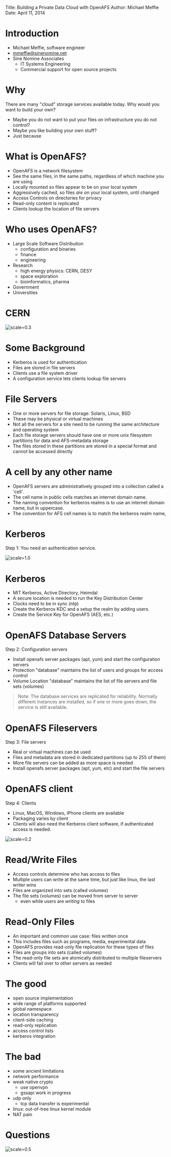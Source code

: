 Title: Building a Private Data Cloud with OpenAFS
Author: Michael Meffie
Date: April 11, 2014


Introduction
============

* Michael Meffie, software engineer
* mmeffie@sinenomine.net
* Sine Nomine Associates
  * IT Systems Engineering
  * Commercial support for open source projects

Why
===

There are many "cloud" storage services available today.
Why would you want to build your own?

* Maybe you do not want to put your files on infrastructure you do not control?
* Maybe you like building your own stuff?
* Just because

What is OpenAFS?
================

* OpenAFS is a network filesystem
* See the same files, in the same paths, regardless of which machine you are using
* Locally mounted so files appear to be on your local system
* Aggressively cached, so files *are* on your local system, until changed
* Access Controls on directories for privacy
* Read-only content is replicated
* Clients lookup the location of file servers

Who uses OpenAFS?
=================

* Large Scale Software Distribution
  * configuration and binaries
  * finance
  * engineering
* Research
  * high energy physics: CERN, DESY
  * space exploration
  * bioinformatics, pharma
* Government
* Universities

CERN
====

![scale=0.3](images/cern-computer-center.jpg)

Some Background
===============

* Kerberos is used for authentication
* Files are stored in file servers
* Clients use a file system driver
* A configuration service lets clients lookup file servers

File Servers
============

* One or more servers for file storage: Solaris, Linux, BSD
* These may be physical or virtual machines
* Not all the servers for a site need to be running the same architecture and operating system
* Each file storage servers should have one or more unix filesystem partitions for data and AFS-metadata storage
* The files stored in these partitions are stored in a special format and cannot be accessed directly

A cell by any other name
========================

* OpenAFS servers are administratively grouped into a collection called a 'cell'.
* The cell name in public cells matches an internet domain name.
* The naming convention for kerberos realms is to use an internet domain name, but in uppercase.
* The convention for AFS cell names is to match the kerberos realm name,

Kerberos
========

Step 1: You need an authentication service.

![scale=1.0](images/cerberus.jpg)

Kerberos
========

* MIT Kerberos, Active Directory, Heimdal
* A secure location is needed to run the Key Distribution Center
* Clocks need to be in sync (ntp)
* Create the Kerberos KDC and a setup the realm by adding users.
* Create the Service Key for OpenAFS (AES, etc.)

OpenAFS Database Servers
========================

Step 2: Configuration servers

* Install openafs server packages (apt, yum) and start the configuration servers
* Protection "database" maintains the list of users and groups for access control
* Volume Location "database" maintains the list of file servers and file sets (volumes)

> Note:
> The database services are replicated for reliability. Normally different instances
> are installed, so if one or more goes down, the service is still available.

OpenAFS Fileservers
===================

Step 3: File servers

* Real or virtual machines can be used
* Files and metadata are stored in dedicated partitions (up to 255 of them)
* More file servers can be added as more space is needed
* Install openafs server packages (apt, yum, etc) and start the file servers

OpenAFS client
==============

Step 4: Clients

* Linux, MacOS, Windows, iPhone clients are available
* Packaging varies by client
* Clients will also need the Kerberos client software, if authenticated access is needed.

![scale=0.2](images/folder.jpg)

Read/Write Files
================

* Access controls determine who has access to files
* Multiple users can write at the same time, but just like linux, the last writer wins
* Files are organized into sets (called volumes)
* The file sets (volumes) can be moved from server to server
  * even while users are *writing* to files

Read-Only Files
===============

* An important and common use case: files written once
* This includes files such as programs, media, experimental data
* OpenAFS provides read-only file replication for these types of files
* Files are groups into sets (called volumes)
* The read-only file sets are atomically distributed to multiple fileservers
* Clients will fail over to other servers as needed

The good
========

* open source implementation
* wide range of platforms supported
* global namespace
* location transparency
* client-side caching
* read-only replication
* access control lists
* kerberos integration

The bad
=======

* some ancient limitations
* network performance
* weak native crypto
  * use openvpn
  * gssapi work in progress
* udp only
  * tcp data transfer is experimental
* linux: out-of-tree linux kernel module
* NAT pain

Questions
=========

![scale=0.5](images/andy.jpg)

